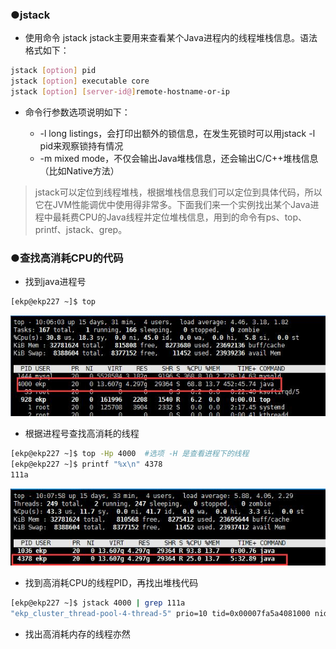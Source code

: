 ### ●jstack
- 使用命令 jstack
jstack主要用来查看某个Java进程内的线程堆栈信息。语法格式如下：
```bash
jstack [option] pid
jstack [option] executable core
jstack [option] [server-id@]remote-hostname-or-ip
```
- 命令行参数选项说明如下：

  - -l long listings，会打印出额外的锁信息，在发生死锁时可以用jstack -l pid来观察锁持有情况 
  - -m mixed mode，不仅会输出Java堆栈信息，还会输出C/C++堆栈信息（比如Native方法）
 
>jstack可以定位到线程堆栈，根据堆栈信息我们可以定位到具体代码，所以它在JVM性能调优中使用得非常多。下面我们来一个实例找出某个Java进程中最耗费CPU的Java线程并定位堆栈信息，用到的命令有ps、top、printf、jstack、grep。

### ●查找高消耗CPU的代码
- 找到java进程号
```bash
[ekp@ekp227 ~]$ top
```
![top-java](https://github.com/youjiahe/note/blob/master/17.JVM/picture/top-java.jpg)
- 根据进程号查找高消耗的线程
```bash
[ekp@ekp227 ~]$ top -Hp 4000  #选项 -H 是查看进程下的线程
[ekp@ekp227 ~]$ printf "%x\n" 4378
111a
```
![top-Hp](https://github.com/youjiahe/note/blob/master/17.JVM/picture/top-Hp-java.jpg)
- 找到高消耗CPU的线程PID，再找出堆栈代码
```bash
[ekp@ekp227 ~]$ jstack 4000 | grep 111a
"ekp_cluster_thread-pool-4-thread-5" prio=10 tid=0x00007fa5a4081000 nid=0x111a waiting on condition [0x00007fa5700f1000]
```

- 找出高消耗内存的线程亦然
